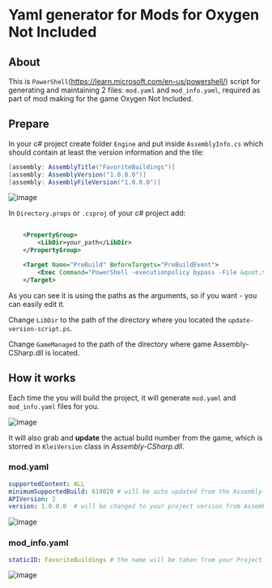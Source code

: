 # Yaml generator for Mods for Oxygen Not Included

## About

This is `PowerShell`(https://learn.microsoft.com/en-us/powershell/) script for generating and maintaining 2 files: `mod.yaml` and `mod_info.yaml`, required as part of mod making for the game Oxygen Not Included.

## Prepare



In your c# project create folder `Engine` and put inside `AssemblyInfo.cs` which should contain at least the version information and the tile:
```csharp
[assembly: AssemblyTitle("FavoriteBuildings")]
[assembly: AssemblyVersion("1.0.0.0")]
[assembly: AssemblyFileVersion("1.0.0.0")]
```
![image](https://github.com/user-attachments/assets/3c881f37-5c7b-4d85-9957-93a81d76189d)

In `Directory.props` or `.csproj` of your c# project add:

```xml

	<PropertyGroup>
		<LibDir>your_path</LibDir>
	</PropertyGroup>

	<Target Name="PreBuild" BeforeTargets="PreBuildEvent">
		<Exec Command="PowerShell -executionpolicy bypass -File &quot;$(LibDir)update-version-script.ps1&quot; -assemblyInfoPath &quot;$(ProjectDir)Engine\AssemblyInfo.cs&quot; -modInfoPath &quot;$(ProjectDir)mod_info.yaml&quot; -gameAssemblyPath &quot;$(GameManaged)Assembly-CSharp.dll&quot;" ContinueOnError="false" />
	</Target>
```
As you can see it is using the paths as the arguments, so if you want - you can easily edit it.

Change `LibDir` to the path of the directory where you located the `update-version-script.ps`.

Change `GameManaged` to the path of the directory where game Assembly-CSharp.dll is located.

## How it works

Each time the you will build the project, it will generate `mod.yaml` and `mod_info.yaml` files for you. 

![image](https://github.com/user-attachments/assets/2e105277-63f4-4e15-9d5a-5b38f7c3acc2)

It will also grab and **update** the actual build number from the game, which is storred in `KleiVersion` class in _Assembly-CSharp.dll_.

### mod.yaml
```yaml
supportedContent: ALL
minimumSupportedBuild: 619020 # will be auto updated from the Assembly-CSharp.dll
APIVersion: 2
version: 1.0.0.0  # will be changed to your project version from AssemblyInfo.cs
```
![image](https://github.com/user-attachments/assets/1b25c0f7-8289-4359-a43c-004a3beb1403)

### mod_info.yaml
```yaml
staticID: FavoriteBuildings # the name will be taken from your Project Name, stored in AssemblyTitle of the AssemblyInfo.cs
```
![image](https://github.com/user-attachments/assets/4d2ff598-807a-49d8-b03b-e4ae818fc131)


